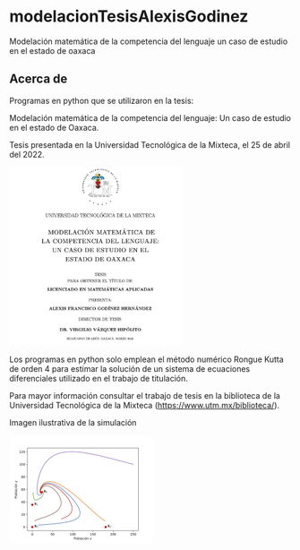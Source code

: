 # modelacionTesisAlexisGodinez
Modelación matemática de la competencia del lenguaje un caso de estudio en el estado de oaxaca

## Acerca de 

Programas en python que se utilizaron en la tesis:

Modelación matemática de la competencia del lenguaje: Un caso de estudio en el estado de Oaxaca.

Tesis presentada en la Universidad Tecnológica de la Mixteca, el 25 de abril del 2022.

<img src="./img/portada.png" width="310px"></img>

Los programas en python solo emplean el método numérico Rongue Kutta de orden 4 para estimar la solución de un sistema de ecuaciones diferenciales utilizado en el trabajo de titulación.

Para mayor información consultar el trabajo de tesis en la biblioteca de la Universidad Tecnológica de la Mixteca (https://www.utm.mx/biblioteca/).

Imagen ilustrativa de la simulación

<img src="./img/simulacion.png" width="256px"></img>
